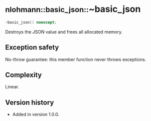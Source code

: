 # <small>nlohmann::basic_json::</small>~basic_json

```cpp
~basic_json() noexcept;
```

Destroys the JSON value and frees all allocated memory.

## Exception safety

No-throw guarantee: this member function never throws exceptions.

## Complexity

Linear.

## Version history

- Added in version 1.0.0.
